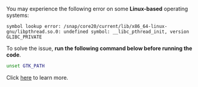 You may experience the following error on some **Linux-based** operating systems:

```
symbol lookup error: /snap/core20/current/lib/x86_64-linux-gnu/libpthread.so.0: undefined symbol: __libc_pthread_init, version GLIBC_PRIVATE
```

To solve the issue, **run the following command **below before **running** the c**ode**.

```sh
unset GTK_PATH
```

Click [here](https://askubuntu.com/questions/1462295/ubuntu-22-04-both-eye-of-gnome-and-gimp-failing-with-undefined-symbol-error/1462494) to learn more.
